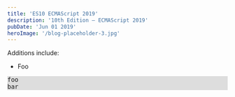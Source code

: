 ```yaml
---
title: 'ES10 ECMAScript 2019'
description: '10th Edition – ECMAScript 2019'
pubDate: 'Jun 01 2019'
heroImage: '/blog-placeholder-3.jpg'
---
```


Additions include:
- Foo

<pre style="background-color:#ddd">
foo
bar
</pre>
